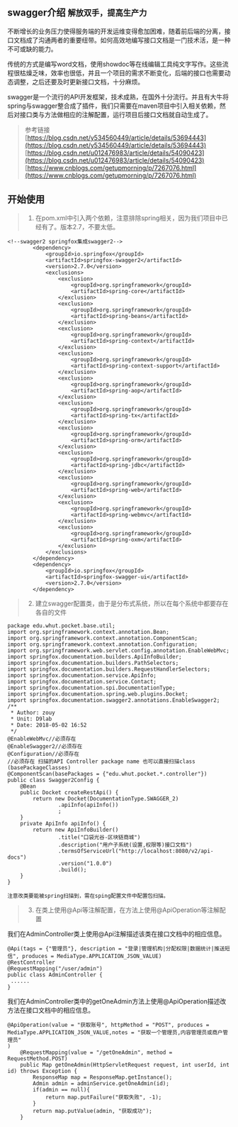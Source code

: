## swagger介绍 `解放双手，提高生产力`

不断增长的业务压力使得服务端的开发运维变得愈加困难，随着前后端的分离，接口文档成了沟通两者的重要纽带。如何高效地编写接口文档是一门技术活，是一种不可或缺的能力。

传统的方式是编写word文档，使用showdoc等在线编辑工具纯文字写作。这些流程很枯燥乏味，效率也很低，并且一个项目的需求不断变化，后端的接口也需要动态调整，之后还要及时更新接口文档，十分麻烦。

swagger是一个流行的API开发框架，技术成熟，在国外十分流行。并且有大牛将spring与swagger整合成了插件，我们只需要在maven项目中引入相关依赖，然后对接口类与方法做相应的注解配置，运行项目后接口文档就自动生成了。

> 参考链接
[https://blog.csdn.net/y534560449/article/details/53694443](https://blog.csdn.net/y534560449/article/details/53694443)
[https://blog.csdn.net/u012476983/article/details/54090423](https://blog.csdn.net/u012476983/article/details/54090423)
[https://www.cnblogs.com/getupmorning/p/7267076.html](https://www.cnblogs.com/getupmorning/p/7267076.html)


## 开始使用
> 1. 在pom.xml中引入两个依赖，注意排除spring相关，因为我们项目中已经有了。版本2.7，不要太低。

```
<!--swagger2 springfox集成swagger2-->
        <dependency>
            <groupId>io.springfox</groupId>
            <artifactId>springfox-swagger2</artifactId>
            <version>2.7.0</version>
            <exclusions>
                <exclusion>
                    <groupId>org.springframework</groupId>
                    <artifactId>spring-core</artifactId>
                </exclusion>
                <exclusion>
                    <groupId>org.springframework</groupId>
                    <artifactId>spring-beans</artifactId>
                </exclusion>
                <exclusion>
                    <groupId>org.springframework</groupId>
                    <artifactId>spring-context</artifactId>
                </exclusion>
                <exclusion>
                    <groupId>org.springframework</groupId>
                    <artifactId>spring-context-support</artifactId>
                </exclusion>
                <exclusion>
                    <groupId>org.springframework</groupId>
                    <artifactId>spring-aop</artifactId>
                </exclusion>
                <exclusion>
                    <groupId>org.springframework</groupId>
                    <artifactId>spring-tx</artifactId>
                </exclusion>
                <exclusion>
                    <groupId>org.springframework</groupId>
                    <artifactId>spring-orm</artifactId>
                </exclusion>
                <exclusion>
                    <groupId>org.springframework</groupId>
                    <artifactId>spring-jdbc</artifactId>
                </exclusion>
                <exclusion>
                    <groupId>org.springframework</groupId>
                    <artifactId>spring-web</artifactId>
                </exclusion>
                <exclusion>
                    <groupId>org.springframework</groupId>
                    <artifactId>spring-webmvc</artifactId>
                </exclusion>
                <exclusion>
                    <groupId>org.springframework</groupId>
                    <artifactId>spring-oxm</artifactId>
                </exclusion>
            </exclusions>
        </dependency>
        <dependency>
            <groupId>io.springfox</groupId>
            <artifactId>springfox-swagger-ui</artifactId>
            <version>2.7.0</version>
        </dependency>
```
> 2. 建立swagger配置类，由于是分布式系统，所以在每个系统中都要存在各自的文件

```
package edu.whut.pocket.base.util;
import org.springframework.context.annotation.Bean;
import org.springframework.context.annotation.ComponentScan;
import org.springframework.context.annotation.Configuration;
import org.springframework.web.servlet.config.annotation.EnableWebMvc;
import springfox.documentation.builders.ApiInfoBuilder;
import springfox.documentation.builders.PathSelectors;
import springfox.documentation.builders.RequestHandlerSelectors;
import springfox.documentation.service.ApiInfo;
import springfox.documentation.service.Contact;
import springfox.documentation.spi.DocumentationType;
import springfox.documentation.spring.web.plugins.Docket;
import springfox.documentation.swagger2.annotations.EnableSwagger2;
/**
 * Author: zouy
 * Unit: D9lab
 * Date: 2018-05-02 16:52
 */
@EnableWebMvc//必须存在
@EnableSwagger2//必须存在
@Configuration//必须存在
//必须存在 扫描的API Controller package name 也可以直接扫描class (basePackageClasses)
@ComponentScan(basePackages = {"edu.whut.pocket.*.controller"})
public class Swagger2Config {
    @Bean
    public Docket createRestApi() {
        return new Docket(DocumentationType.SWAGGER_2)
                .apiInfo(apiInfo())
                ;
    }
    private ApiInfo apiInfo() {
        return new ApiInfoBuilder()
                .title("口袋光谷-区块链商城")
                .description("用户子系统(设置,权限等)接口文档")
                .termsOfServiceUrl("http://localhost:8080/v2/api-docs")
                .version("1.0.0")
                .build();
    }
}
```
`注意改类要能被spring扫描到，需在sping配置文件中配置包扫描。`
> 3. 在类上使用@Api等注解配置，在方法上使用@ApiOperation等注解配置

我们在AdminController类上使用@Api注解描述该类在接口文档中的相应信息。
```
@Api(tags = {"管理员"}, description = "登录|管理机构|分配权限|数据统计|推送短信", produces = MediaType.APPLICATION_JSON_VALUE)
@RestController
@RequestMapping("/user/admin")
public class AdminController {
 ......
}
```
我们在AdminController类中的getOneAdmin方法上使用@ApiOperation描述改方法在接口文档中的相应信息。
```
@ApiOperation(value = "获取账号", httpMethod = "POST", produces = MediaType.APPLICATION_JSON_VALUE,notes = "获取一个管理员,内容管理员或商户管理员"
)
    @RequestMapping(value = "/getOneAdmin", method = RequestMethod.POST)
    public Map getOneAdmin(HttpServletRequest request, int userId, int id) throws Exception {
        ResponseMap map = ResponseMap.getInstance();
        Admin admin = adminService.getOneAdmin(id);
        if(admin == null){
            return map.putFailure("获取失败", -1);
        }
        return map.putValue(admin, "获取成功");
    }
```
